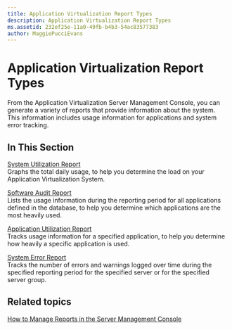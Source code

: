 ```yaml
---
title: Application Virtualization Report Types
description: Application Virtualization Report Types
ms.assetid: 232ef25e-11a0-49fb-b4b3-54ac83577383
author: MaggiePucciEvans
---
```


# Application Virtualization Report Types


From the Application Virtualization Server Management Console, you can generate a variety of reports that provide information about the system. This information includes usage information for applications and system error tracking.

## In This Section


<a href="" id="system-utilization-report"></a>[System Utilization Report](system-utilization-reportserver.md)  
Graphs the total daily usage, to help you determine the load on your Application Virtualization System.

<a href="" id="software-audit-report"></a>[Software Audit Report](software-audit-reportserver.md)  
Lists the usage information during the reporting period for all applications defined in the database, to help you determine which applications are the most heavily used.

<a href="" id="application-utilization-report"></a>[Application Utilization Report](application-utilization-reportserver.md)  
Tracks usage information for a specified application, to help you determine how heavily a specific application is used.

<a href="" id="system-error-report"></a>[System Error Report](system-error-reportserver.md)  
Tracks the number of errors and warnings logged over time during the specified reporting period for the specified server or for the specified server group.

## Related topics


[How to Manage Reports in the Server Management Console](how-to-manage-reports-in-the-server-management-console.md)

 

 





